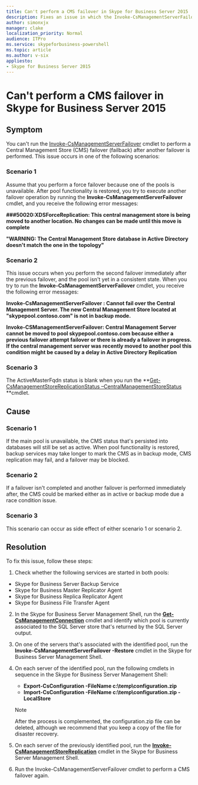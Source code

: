 ```yaml
---
title: Can't perform a CMS failover in Skype for Business Server 2015
description: Fixes an issue in which the Invoke-CsManagementServerFailover cmdlet fails in Skype for Business Server 2015.
author: simonxjx
manager: clake
localization_priority: Normal
audience: ITPro
ms.service: skypeforbusiness-powershell
ms.topic: article
ms.author: v-six
appliesto:
- Skype for Business Server 2015
---
```


# Can't perform a CMS failover in Skype for Business Server 2015

## Symptom

You can't run the [Invoke-CsManagementServerFailover](https://technet.microsoft.com/library/jj204647.aspx) cmdlet to perform a Central Management Store (CMS) failover (failback) after another failover is performed. This issue occurs in one of the following scenarios: 

### Scenario 1

Assume that you perform a force failover because one of the pools is unavailable. After pool functionality is restored, you try to execute another failover operation by running the **Invoke-CsManagementServerFailover** cmdlet, and you receive the following error messages: 

**###50020:XDSForceReplication: This central management store is being moved to another location. No changes can be made until this move is complete**

**"WARNING: The Central Management Store database in Active Directory doesn't match the one in the topology"** 

### Scenario 2

This issue occurs when you perform the second failover immediately after the previous failover, and the pool isn't yet in a consistent state. When you try to run the **Invoke-CsManagementServerFailover** cmdlet, you receive the following error messages: 

**Invoke-CsManagementServerFailover : Cannot fail over the Central Management Server. The new Central Management Store located at "skypepool.contoso.com" is not in backup mode.**

**Invoke-CSManagementServerFailover: Central Management Server cannot be moved to pool skypepool.contoso.com because either a previous failover attempt failover or there is already a failover in progress. If the central management server was recently moved to another pool this condition might be caused by a delay in Active Directory Replication** 

### Scenario 3

The ActiveMasterFqdn status is blank when you run the **[Get-CsManagementStoreReplicationStatus –CentralManagementStoreStatus](https://technet.microsoft.com/library/gg399052.aspx) **cmdlet. 

## Cause

### Scenario 1

If the main pool is unavailable, the CMS status that's persisted into databases will still be set as active. When pool functionality is restored, backup services may take longer to mark the CMS as in backup mode, CMS replication may fail, and a failover may be blocked. 

### Scenario 2

If a failover isn't completed and another failover is performed immediately after, the CMS could be marked either as in active or backup mode due a race condition issue. 

### Scenario 3

This scenario can occur as side effect of either scenario 1 or scenario 2. 

## Resolution

To fix this issue, follow these steps: 
 
1. Check whether the following services are started in both pools:  
  - Skype for Business Server Backup Service     
  - Skype for Business Master Replicator Agent     
  - Skype for Business Replica Replicator Agent     
  - Skype for Business File Transfer Agent     
2. In the Skype for Business Server Management Shell, run the **[Get-CsManagementConnection](https://technet.microsoft.com/library/gg412849.aspx)** cmdlet and identify which pool is currently associated to the SQL Server store that's returned by the SQL Server output.     
3. On one of the servers that's associated with the identified pool, run the **Invoke-CsManagementServerFailover -Restore** cmdlet in the Skype for Business Server Management Shell.     
4. On each server of the identified pool, run the following cmdlets in sequence in the Skype for Business Server Management Shell:  
   - **Export-CsConfiguration -FileName c:\temp\configuration.zip**     
   - **Import-CsConfiguration -FileName c:\temp\configuration.zip -LocalStore**     
 
    > [!NOTE]
    > After the process is complemented, the configuration.zip file can be deleted, although we recommend that you keep a copy of the file for disaster recovery.    
5. On each server of the previously identified pool, run the **[Invoke-CsManagementStoreReplication](https://technet.microsoft.com/library/gg413060.aspx)** cmdlet in the Skype for Business Server Management Shell.     
6. Run the Invoke-CsManagementServerFailover cmdlet to perform a CMS failover again.